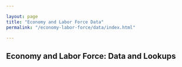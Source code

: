 ```yaml
---

layout: page
title: "Economy and Labor Force Data"
permalink: "/economy-labor-force/data/index.html"

---
```

## Economy and Labor Force: Data and Lookups